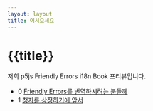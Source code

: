 ```yaml
---
layout: layout
title: 어서오세요
---
```

# {{title}}
저희 p5js Friendly Errors i18n Book 프리뷰입니다.
* 0 [Friendly Errors를 번역하시려는 분들께](ch0)
* 1 [청자를 상정하기에 앞서](ch1)
